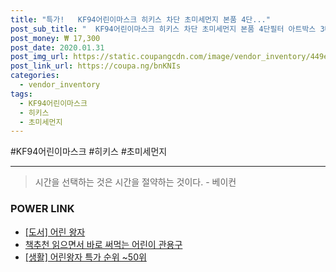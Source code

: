 ```yaml
--- 
title: "특가!   KF94어린이마스크 히키스 차단 초미세먼지 본품 4단..." 
post_sub_title: "  KF94어린이마스크 히키스 차단 초미세먼지 본품 4단필터 아트박스 3매x5세트" 
post_money: ₩ 17,300 
post_date: 2020.01.31 
post_img_url: https://static.coupangcdn.com/image/vendor_inventory/449e/5a3e533bb31f3d4348f30a8c09579dfc3d8532e1cd6a1942dd36de7612dd.jpg 
post_link_url: https://coupa.ng/bnKNIs 
categories: 
  - vendor_inventory 
tags: 
  - KF94어린이마스크 
  - 히키스 
  - 초미세먼지 
--- 
```

  #KF94어린이마스크 #히키스 #초미세먼지 
<hr> 

> 시간을 선택하는 것은 시간을 절약하는 것이다. - 베이컨 


### POWER LINK

* <a href="https://blog.naver.com/sakai111/221782936796" target="_blank">[도서] 어린 왕자</a>
* <a href="https://blog.naver.com/fasyy4321/221785494376" target="_blank">책추천 읽으면서 바로 써먹는 어린이 관용구</a>
* <a href="https://blog.naver.com/sakai111/221783706845" target="_blank"> [생활] 어린왕자 특가 순위 ~50위</a>
